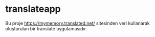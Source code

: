 # translateapp
Bu proje https://mymemory.translated.net/ sitesinden veri kullanarak oluşturulan bir translate uygulamasıdır.
